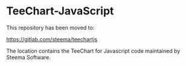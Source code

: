 # TeeChart-JavaScript

This repository has been moved to:

https://gitlab.com/steema/teechartjs

The location contains the TeeChart for Javascript code maintained by Steema Software.
